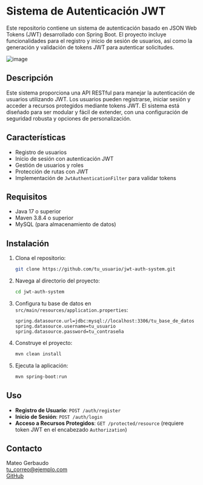 # Sistema de Autenticación JWT

Este repositorio contiene un sistema de autenticación basado en JSON Web Tokens (JWT) desarrollado con Spring Boot. El proyecto incluye funcionalidades para el registro y inicio de sesión de usuarios, así como la generación y validación de tokens JWT para autenticar solicitudes.

![image](https://github.com/user-attachments/assets/51a25445-6e5c-46ae-8bb6-439da984693a)


## Descripción

Este sistema proporciona una API RESTful para manejar la autenticación de usuarios utilizando JWT. Los usuarios pueden registrarse, iniciar sesión y acceder a recursos protegidos mediante tokens JWT. El sistema está diseñado para ser modular y fácil de extender, con una configuración de seguridad robusta y opciones de personalización.

## Características

- Registro de usuarios
- Inicio de sesión con autenticación JWT
- Gestión de usuarios y roles
- Protección de rutas con JWT
- Implementación de `JwtAuthenticationFilter` para validar tokens

## Requisitos

- Java 17 o superior
- Maven 3.8.4 o superior
- MySQL (para almacenamiento de datos)

## Instalación

1. Clona el repositorio:

    ```bash
    git clone https://github.com/tu_usuario/jwt-auth-system.git
    ```

2. Navega al directorio del proyecto:

    ```bash
    cd jwt-auth-system
    ```

3. Configura tu base de datos en `src/main/resources/application.properties`:

    ```properties
    spring.datasource.url=jdbc:mysql://localhost:3306/tu_base_de_datos
    spring.datasource.username=tu_usuario
    spring.datasource.password=tu_contraseña
    ```

4. Construye el proyecto:

    ```bash
    mvn clean install
    ```

5. Ejecuta la aplicación:

    ```bash
    mvn spring-boot:run
    ```

## Uso

- **Registro de Usuario**: `POST /auth/register`
- **Inicio de Sesión**: `POST /auth/login`
- **Acceso a Recursos Protegidos**: `GET /protected/resource` (requiere token JWT en el encabezado `Authorization`)


## Contacto

Mateo Gerbaudo  
[tu_correo@ejemplo.com](mailto:tu_mgerbaudo02@gmail.com)  
[GitHub](https://github.com/gerbaudo19)

